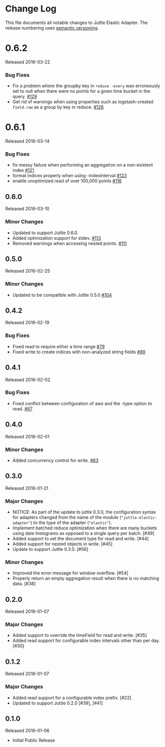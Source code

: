 # Change Log

This file documents all notable changes to Juttle Elastic Adapter. The release
numbering uses [semantic versioning](http://semver.org).

# 0.6.2

Released 2016-03-22

### Bug Fixes

- Fix a problem where the groupby key in `reduce -every` was erroneously set to null when there were no points for a given time bucket in the query.
[#129](https://github.com/juttle/juttle-elastic-adapter/issues/129)
- Get rid of warnings when using properties such as logstash-created `field.raw` as a group by key in reduce. [#126](https://github.com/juttle/juttle-elastic-adapter/issues/126)

# 0.6.1

Released 2016-03-14

### Bug Fixes
- fix messy failure when performing an aggregation on a non-existent index [#121](https://github.com/juttle/juttle-elastic-adapter/issues/121)
- format indices properly when using -indexInterval [#123](https://github.com/juttle/juttle-elastic-adapter/issues/123)
- enable unoptimized read of over 100,000 points [#116](https://github.com/juttle/juttle-elastic-adapter/issues/116)

## 0.6.0

Released 2016-03-10

### Minor Changes
- Updated to support Juttle 0.6.0.
- Added optimization support for stdev.
[#113](https://github.com/juttle/juttle-elastic-adapter/issues/113)
- Removed warnings when accessing nested points.
[#111](https://github.com/juttle/juttle-elastic-adapter/issues/111)

## 0.5.0

Released 2016-02-25

### Minor Changes

- Updated to be compatible with Juttle 0.5.0 [#104](https://github.com/juttle/juttle-elastic-adapter/issues/104)

## 0.4.2

Released 2016-02-19

### Bug Fixes

- Fixed read to require either a time range [#79](https://github.com/juttle/juttle-elastic-adapter/issues/79)
- Fixed write to create indices with non-analyzed string fields
[#89](https://github.com/juttle/juttle-elastic-adapter/issues/89)

## 0.4.1

Released 2016-02-02

### Bug Fixes

- Fixed conflict between configuration of aws and the -type option to read. [#67](https://github.com/juttle/juttle-elastic-adapter/issues/67)

## 0.4.0

Released 2016-02-01

### Minor Changes

- Added concurrency control for write. [#63](https://github.com/juttle/juttle-elastic-adapter/issues/63)

## 0.3.0

Released 2016-01-21

### Major Changes

- NOTICE: As part of the update to juttle 0.3.0, the configuration syntax for adapters changed from the name of the module (`"juttle-elastic-adapter"`) to the type of the adapter (`"elastic"`).
- Implement batched reduce optimization when there are many buckets using date histograms as opposed to a single query per batch. [#49]
- Added support to set the document type for read and write. [#44]
- Added support for nested objects in write. [#45]
- Update to support Juttle 0.3.0. [#56]

### Minor Changes

- Improved the error message for window overflow. [#54]
- Properly return an empty aggregation result when there is no matching data. [#38]

## 0.2.0

Released 2016-01-07

### Major Changes

- Added support to override the timeField for read and write. [#35]
- Added read support for configurable index intervals other than per day. [#30]

## 0.1.2

Released 2016-01-07

### Major Changes

- Added read support for a configurable index prefix. [#22]
- Updated to support Juttle 0.2.0 [#39], [#41]

## 0.1.0

Released 2016-01-06

- Initial Public Release
